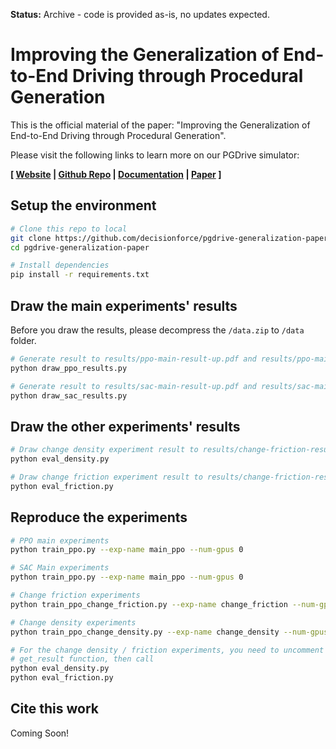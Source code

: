 
**Status:** Archive - code is provided as-is, no updates expected.

# Improving the Generalization of End-to-End Driving through Procedural Generation

This is the official material of the paper: "Improving the Generalization of End-to-End Driving through Procedural Generation".

Please visit the following links to learn more on our PGDrive simulator:

**[ [Website](https://decisionforce.github.io/pgdrive/) | [Github Repo](https://github.com/decisionforce/pgdrive) | [Documentation](https://pgdrive.readthedocs.io/) | [Paper](#) ]**

## Setup the environment

```bash
# Clone this repo to local
git clone https://github.com/decisionforce/pgdrive-generalization-paper.git
cd pgdrive-generalization-paper

# Install dependencies
pip install -r requirements.txt
```


## Draw the main experiments' results

Before you draw the results, please decompress the `/data.zip` to `/data` folder.

```bash
# Generate result to results/ppo-main-result-up.pdf and results/ppo-main-result-down.pdf
python draw_ppo_results.py

# Generate result to results/sac-main-result-up.pdf and results/sac-main-result-down.pdf
python draw_sac_results.py
```


## Draw the other experiments' results

```bash
# Draw change density experiment result to results/change-friction-result.pdf
python eval_density.py

# Draw change friction experiment result to results/change-friction-result.pdf
python eval_friction.py
```


## Reproduce the experiments

```bash
# PPO main experiments
python train_ppo.py --exp-name main_ppo --num-gpus 0

# SAC Main experiments
python train_ppo.py --exp-name main_ppo --num-gpus 0

# Change friction experiments
python train_ppo_change_friction.py --exp-name change_friction --num-gpus 0

# Change density experiments
python train_ppo_change_density.py --exp-name change_density --num-gpus 0

# For the change density / friction experiments, you need to uncomment the script to call
# get_result function, then call
python eval_density.py
python eval_friction.py
```


## Cite this work

Coming Soon!
